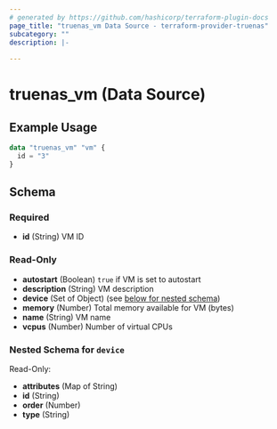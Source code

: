 ```yaml
---
# generated by https://github.com/hashicorp/terraform-plugin-docs
page_title: "truenas_vm Data Source - terraform-provider-truenas"
subcategory: ""
description: |-
  
---
```


# truenas_vm (Data Source)



## Example Usage

```terraform
data "truenas_vm" "vm" {
  id = "3"
}
```

<!-- schema generated by tfplugindocs -->
## Schema

### Required

- **id** (String) VM ID

### Read-Only

- **autostart** (Boolean) `true` if VM is set to autostart
- **description** (String) VM description
- **device** (Set of Object) (see [below for nested schema](#nestedatt--device))
- **memory** (Number) Total memory available for VM (bytes)
- **name** (String) VM name
- **vcpus** (Number) Number of virtual CPUs

<a id="nestedatt--device"></a>
### Nested Schema for `device`

Read-Only:

- **attributes** (Map of String)
- **id** (String)
- **order** (Number)
- **type** (String)


